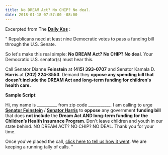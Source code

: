 ```yaml
---
title: No DREAM Act? No CHIP? No deal.
date: 2018-01-18 07:57:00 -08:00
---
```


Excerpted from The [**Daily Kos**](https://www.dailykos.com/) :

"  Republicans need at least nine Democratic votes to pass a funding bill through the U.S. Senate.  

So let's make this real simple: **No DREAM Act? No CHIP? No deal**. Your Democratic U.S. senator(s) must hear this.

Call Senator Dianne **Feinstein** at **(415) 393-0707** and Senator Kamala D. **Harris** at **(202) 224-3553**. Demand they **oppose any spending bill that doesn't include the DREAM Act and long-term funding for children's health care.**

**Sample Script**: 

Hi, my name is __________ from zip code ___________. I am calling to urge [**Senator Feinstein**](https://www.feinstein.senate.gov/public/) / [**Senator Harris**](https://www.harris.senate.gov/) to **oppose** any government **funding bill** that does **not include** the **Dream Act AND long-term funding for the Children’s Health Insurance Program**. Don't leave children and youth in our state behind. NO DREAM ACT? NO CHIP? NO DEAL. Thank you for your time.

Once you've placed the call, [click here to tell us how it went](https://www.dailykos.com/campaigns/forms/thank-you-for-contacting-your-democratic-senators-and-advocating-for-the-dream-act-and-chip-please-tell-us-how-it-went?detail=emailaction&link_id=0&can_id=e59665c3f3c1222626c02430d1bf6bdb&source=email-re-immigrant-youth-deported-in-city-default-your-town-2&email_referrer=email_287419&email_subject=re-immigrant-youth-deported-in-city-default-your-town). We are keeping a running tally of calls. "